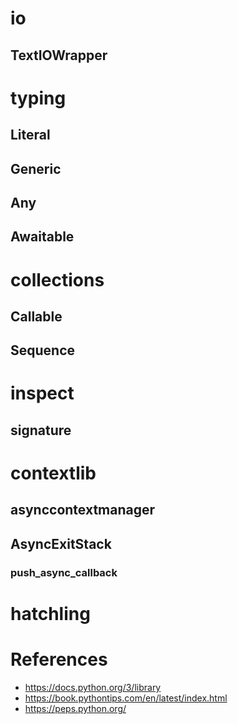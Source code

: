 # io
## TextIOWrapper

# typing
## Literal
## Generic
## Any
## Awaitable

# collections
## Callable
## Sequence

# inspect
## signature

# contextlib
## asynccontextmanager
## AsyncExitStack
### push_async_callback

# hatchling

# References
- https://docs.python.org/3/library
- https://book.pythontips.com/en/latest/index.html
- https://peps.python.org/